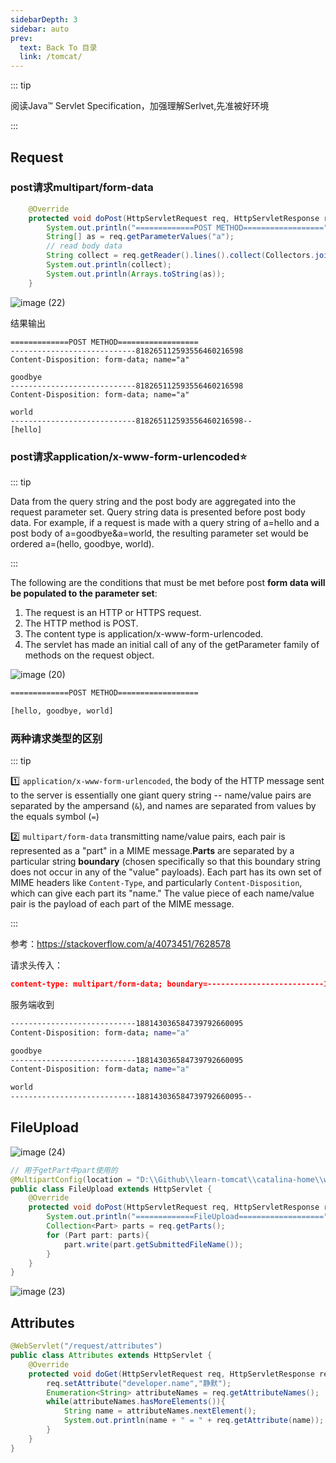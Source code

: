 ```yaml
---
sidebarDepth: 3
sidebar: auto
prev:
  text: Back To 目录
  link: /tomcat/
---
```


::: tip

阅读Java™ Servlet Specification，加强理解Serlvet,先准被好环境

:::

## Request

### post请求multipart/form-data

```java {6}
    @Override
    protected void doPost(HttpServletRequest req, HttpServletResponse resp) throws ServletException, IOException {
        System.out.println("=============POST METHOD==================");
        String[] as = req.getParameterValues("a");
        // read body data
        String collect = req.getReader().lines().collect(Collectors.joining(System.lineSeparator()));
        System.out.println(collect);
        System.out.println(Arrays.toString(as));
    }
```

![image (22)](https://gitee.com/q10viking/PictureRepos/raw/master/images//202112050620460.jpg)

结果输出

```
=============POST METHOD==================
----------------------------818265112593556460216598
Content-Disposition: form-data; name="a"

goodbye
----------------------------818265112593556460216598
Content-Disposition: form-data; name="a"

world
----------------------------818265112593556460216598--
[hello]
```

### post请求application/x-www-form-urlencoded:star:

::: tip

Data from the query string and the post body are aggregated into the request parameter set. Query string data is presented before post body data. For example, if a request is made with a query string of a=hello and a post body of a=goodbye&a=world, the resulting parameter set would be ordered a=(hello, goodbye, world).

:::

The following are the conditions that must be met before post **form data will be populated to the parameter set**:

1. The request is an HTTP or HTTPS request.
2. The HTTP method is POST.
3. The content type is application/x-www-form-urlencoded.
4. The servlet has made an initial call of any of the getParameter family of methods on the request object.

![image (20)](https://gitee.com/q10viking/PictureRepos/raw/master/images//202112050618418.jpg)

```sh
=============POST METHOD==================

[hello, goodbye, world]
```

### 两种请求类型的区别

::: tip

:one: `application/x-www-form-urlencoded`, the body of the HTTP message sent to the server is essentially one giant query string -- name/value pairs are separated by the ampersand (`&`), and names are separated from values by the equals symbol (`=`)

:two: `multipart/form-data` transmitting name/value pairs, each pair is represented as a "part" in a MIME message.**Parts** are separated by a particular string **boundary** (chosen specifically so that this boundary string does not occur in any of the "value" payloads). Each part has its own set of MIME headers like `Content-Type`, and particularly `Content-Disposition`, which can give each part its "name." The value piece of each name/value pair is the payload of each part of the MIME message.

:::

参考：https://stackoverflow.com/a/4073451/7628578

请求头传入：

```json
content-type: multipart/form-data; boundary=--------------------------188143036584739792660095
```

服务端收到

```sh
----------------------------188143036584739792660095
Content-Disposition: form-data; name="a"

goodbye
----------------------------188143036584739792660095
Content-Disposition: form-data; name="a"

world
----------------------------188143036584739792660095--
```



## FileUpload

![image (24)](https://gitee.com/q10viking/PictureRepos/raw/master/images//202112060630551.jpg)

```java
// 用于getPart中part使用的
@MultipartConfig(location = "D:\\Github\\learn-tomcat\\catalina-home\\webapps\\servlet-specification\\uploads")
public class FileUpload extends HttpServlet {
    @Override
    protected void doPost(HttpServletRequest req, HttpServletResponse resp) throws ServletException, IOException {
        System.out.println("=============FileUpload===================");
        Collection<Part> parts = req.getParts();
        for (Part part: parts){
            part.write(part.getSubmittedFileName());
        }
    }
}
```

![image (23)](https://gitee.com/q10viking/PictureRepos/raw/master/images//202112060629324.jpg)

## Attributes

```java
@WebServlet("/request/attributes")
public class Attributes extends HttpServlet {
    @Override
    protected void doGet(HttpServletRequest req, HttpServletResponse resp) throws ServletException, IOException {
        req.setAttribute("developer.name","静默");
        Enumeration<String> attributeNames = req.getAttributeNames();
        while(attributeNames.hasMoreElements()){
            String name = attributeNames.nextElement();
            System.out.println(name + " = " + req.getAttribute(name));
        }
    }
}
```

